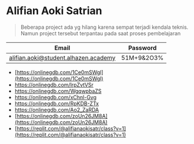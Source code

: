 # Alifian Aoki Satrian 

>Beberapa project ada yg hilang karena sempat terjadi kendala teknis. Namun project tersebut terpantau pada saat proses pembelajaran

|Email|Password|
|---|---|
|alifian.aoki@student.alhazen.academy|51M+9&2O3%|

- [https://onlinegdb.com/1Ce0mSWgl](https://onlinegdb.com/1Ce0mSWgl)
- https://onlinegdb.com/lrpZvtVSr
- https://onlinegdb.com/WgqwpbaZS
- https://onlinegdb.com/xChnl-Gvg
- https://onlinegdb.com/RpKDB-ZTx
- https://onlinegdb.com/Ao2_ZaRDA
- [https://onlinegdb.com/zoUn26JM8A](https://onlinegdb.com/zoUn26JM8A)
- [https://replit.com/@alifianaokisatr/class?v=1](https://replit.com/@alifianaokisatr/class?v=1)